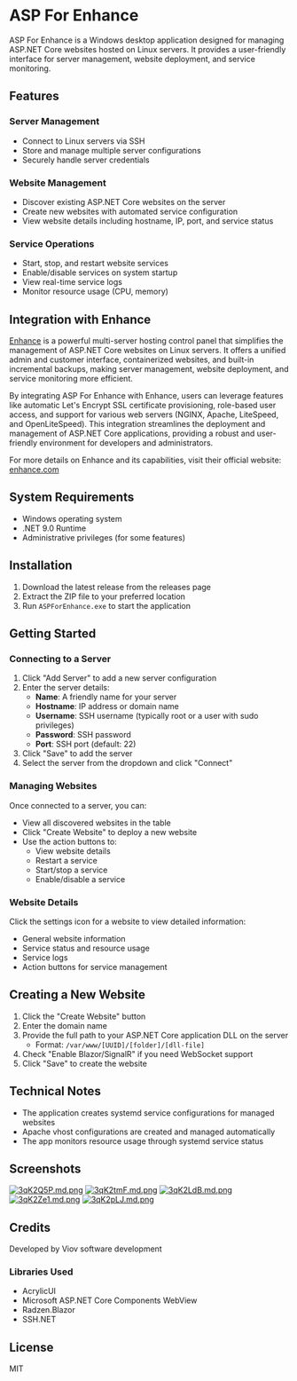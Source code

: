 # ASP For Enhance

ASP For Enhance is a Windows desktop application designed for managing ASP.NET Core websites hosted on Linux servers. It provides a user-friendly interface for server management, website deployment, and service monitoring.

## Features

### Server Management
- Connect to Linux servers via SSH
- Store and manage multiple server configurations
- Securely handle server credentials

### Website Management
- Discover existing ASP.NET Core websites on the server
- Create new websites with automated service configuration
- View website details including hostname, IP, port, and service status

### Service Operations
- Start, stop, and restart website services
- Enable/disable services on system startup
- View real-time service logs
- Monitor resource usage (CPU, memory)

## Integration with Enhance

[Enhance](https://enhance.com/) is a powerful multi-server hosting control panel that simplifies the management of ASP.NET Core websites on Linux servers. It offers a unified admin and customer interface, containerized websites, and built-in incremental backups, making server management, website deployment, and service monitoring more efficient.

By integrating ASP For Enhance with Enhance, users can leverage features like automatic Let's Encrypt SSL certificate provisioning, role-based user access, and support for various web servers (NGINX, Apache, LiteSpeed, and OpenLiteSpeed). This integration streamlines the deployment and management of ASP.NET Core applications, providing a robust and user-friendly environment for developers and administrators.

For more details on Enhance and its capabilities, visit their official website: [enhance.com](https://enhance.com/)

## System Requirements

- Windows operating system
- .NET 9.0 Runtime
- Administrative privileges (for some features)

## Installation

1. Download the latest release from the releases page
2. Extract the ZIP file to your preferred location
3. Run `ASPForEnhance.exe` to start the application

## Getting Started

### Connecting to a Server

1. Click "Add Server" to add a new server configuration
2. Enter the server details:
   - **Name**: A friendly name for your server
   - **Hostname**: IP address or domain name
   - **Username**: SSH username (typically root or a user with sudo privileges)
   - **Password**: SSH password
   - **Port**: SSH port (default: 22)
3. Click "Save" to add the server
4. Select the server from the dropdown and click "Connect"

### Managing Websites

Once connected to a server, you can:

- View all discovered websites in the table
- Click "Create Website" to deploy a new website
- Use the action buttons to:
  - View website details
  - Restart a service
  - Start/stop a service
  - Enable/disable a service

### Website Details

Click the settings icon for a website to view detailed information:

- General website information
- Service status and resource usage
- Service logs
- Action buttons for service management

## Creating a New Website

1. Click the "Create Website" button
2. Enter the domain name
3. Provide the full path to your ASP.NET Core application DLL on the server
   - Format: `/var/www/[UUID]/[folder]/[dll-file]`
4. Check "Enable Blazor/SignalR" if you need WebSocket support
5. Click "Save" to create the website

## Technical Notes

- The application creates systemd service configurations for managed websites
- Apache vhost configurations are created and managed automatically
- The app monitors resource usage through systemd service status

## Screenshots
[![3qK2Q5P.md.png](https://iili.io/3qK2Q5P.md.png)](https://freeimage.host/i/3qK2Q5P)
[![3qK2tmF.md.png](https://iili.io/3qK2tmF.md.png)](https://freeimage.host/i/3qK2tmF)
[![3qK2LdB.md.png](https://iili.io/3qK2LdB.md.png)](https://freeimage.host/i/3qK2LdB)
[![3qK2Ze1.md.png](https://iili.io/3qK2Ze1.md.png)](https://freeimage.host/i/3qK2Ze1)
[![3qK2pLJ.md.png](https://iili.io/3qK2pLJ.md.png)](https://freeimage.host/i/3qK2pLJ)

## Credits

Developed by Viov software development

### Libraries Used
- AcrylicUI
- Microsoft ASP.NET Core Components WebView
- Radzen.Blazor
- SSH.NET

## License
MIT
